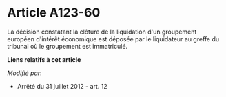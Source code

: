# Article A123-60

La décision constatant la clôture de la liquidation d'un groupement européen d'intérêt économique est déposée par le
liquidateur   au greffe du tribunal où le groupement est immatriculé.

**Liens relatifs à cet article**

_Modifié par_:

  - Arrêté du 31 juillet 2012 - art. 12
